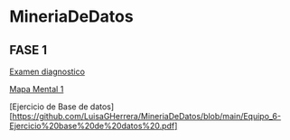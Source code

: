 # MineriaDeDatos


## FASE 1

[Examen diagnostico](https://github.com/LuisaGHerrera/MineriaDeDatos/blob/main/Ex-diagnostico_1794593.pdf)

[Mapa Mental 1](https://github.com/LuisaGHerrera/MineriaDeDatos/blob/main/MapaMental_1_1794593.pdf)

[Ejercicio de Base de datos][https://github.com/LuisaGHerrera/MineriaDeDatos/blob/main/Equipo_6-Ejercicio%20base%20de%20datos%20.pdf]
